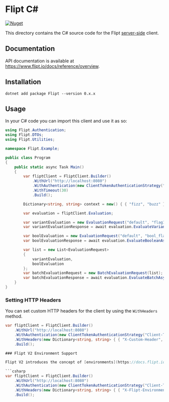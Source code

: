 # Flipt C\#

[![Nuget](https://img.shields.io/nuget/v/flipt)](https://www.nuget.org/packages/Flipt/)

This directory contains the C# source code for the Flipt [server-side](https://www.flipt.io/docs/integration/server/rest) client.

## Documentation

API documentation is available at <https://www.flipt.io/docs/reference/overview>.

## Installation

```console
dotnet add package Flipt --version 0.x.x
```

## Usage

In your C# code you can import this client and use it as so:

```csharp
using Flipt.Authentication;
using Flipt.DTOs;
using Flipt.Utilities;

namespace Flipt.Example;

public class Program
{
    public static async Task Main()
    {
        var fliptClient = FliptClient.Builder()
            .WithUrl("http://localhost:8080")
            .WithAuthentication(new ClientTokenAuthenticationStrategy("Client-Token"))
            .WithTimeout(30)
            .Build();

        Dictionary<string, string> context = new() { { "fizz", "buzz" } };

        var evaluation = fliptClient.Evaluation;

        var variantEvaluation = new EvaluationRequest("default", "flag1", "entity", context);
        var variantEvaluationResponse = await evaluation.EvaluateVariantAsync(variantEvaluation);

        var boolEvaluation = new EvaluationRequest("default", "bool_flag", "entity", context);
        var boolEvaluationResponse = await evaluation.EvaluateBooleanAsync(boolEvaluation);

        var list = new List<EvaluationRequest>
        {
            variantEvaluation,
            boolEvaluation
        };
        var batchEvaluationRequest = new BatchEvaluationRequest(list);
        var batchEvaluationResponse = await evaluation.EvaluateBatchAsync(batchEvaluationRequest);
    }
}
```

### Setting HTTP Headers

You can set custom HTTP headers for the client by using the `WithHeaders` method.

````csharp
var fliptClient = FliptClient.Builder()
    .WithUrl("http://localhost:8080")
    .WithAuthentication(new ClientTokenAuthenticationStrategy("Client-Token"))
    .WithHeaders(new Dictionary<string, string> { { "X-Custom-Header", "Custom-Value" } })
    .Build();

### Flipt V2 Environment Support

Flipt V2 introduces the concept of [environments](https://docs.flipt.io/v2/concepts#environments). This client supports evaluation of flags in a specific environment by using the `X-Flipt-Environment` header.

```csharp
var fliptClient = FliptClient.Builder()
    .WithUrl("http://localhost:8080")
    .WithAuthentication(new ClientTokenAuthenticationStrategy("Client-Token"))
    .WithHeaders(new Dictionary<string, string> { { "X-Flipt-Environment", "production" } })
    .Build();
````
